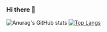 ### Hi there 👋


![Anurag's GitHub stats](https://github-readme-stats.vercel.app/api?username=migzao01&show_icons=true&theme=tokyonigth)  [![Top Langs](https://github-readme-stats.vercel.app/api/top-langs/?username=migzao01&layout=compact)](https://github.com/migzao01/github-readme-stats)


